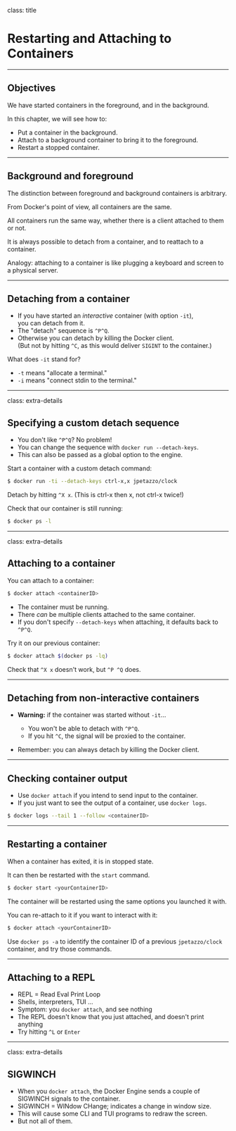 
class: title

# Restarting and Attaching to Containers

---

## Objectives

We have started containers in the foreground, and in the background.

In this chapter, we will see how to:

* Put a container in the background.
* Attach to a background container to bring it to the foreground.
* Restart a stopped container.

---

## Background and foreground

The distinction between foreground and background containers is arbitrary.

From Docker's point of view, all containers are the same.

All containers run the same way, whether there is a client attached to them or not.

It is always possible to detach from a container, and to reattach to a container.

Analogy: attaching to a container is like plugging a keyboard and screen to a physical server.

---

## Detaching from a container

* If you have started an *interactive* container (with option `-it`),
  <br/>you can detach from it.
* The "detach" sequence is `^P^Q`.
* Otherwise you can detach by killing the Docker client.
  <br/>(But not by hitting `^C`, as this would deliver `SIGINT`
  to the container.)

What does `-it` stand for?

* `-t` means "allocate a terminal."
* `-i` means "connect stdin to the terminal."

---

class: extra-details

## Specifying a custom detach sequence

* You don't like `^P^Q`? No problem!
* You can change the sequence with `docker run --detach-keys`.
* This can also be passed as a global option to the engine.

Start a container with a custom detach command:

```bash
$ docker run -ti --detach-keys ctrl-x,x jpetazzo/clock
```

Detach by hitting `^X x`. (This is ctrl-x then x, not ctrl-x twice!)

Check that our container is still running:

```bash
$ docker ps -l
```

---

class: extra-details

## Attaching to a container

You can attach to a container:

```bash
$ docker attach <containerID>
```

* The container must be running.
* There *can* be multiple clients attached to the same container.
* If you don't specify `--detach-keys` when attaching, it defaults back to `^P^Q`.

Try it on our previous container:

```bash
$ docker attach $(docker ps -lq)
```

Check that `^X x` doesn't work, but `^P ^Q` does.

---

## Detaching from non-interactive containers

* **Warning:** if the container was started without `-it`...

  * You won't be able to detach with `^P^Q`.
  * If you hit `^C`, the signal will be proxied to the container.

* Remember: you can always detach by killing the Docker client.

---

## Checking container output

* Use `docker attach` if you intend to send input to the container.
* If you just want to see the output of a container, use `docker logs`.

```bash
$ docker logs --tail 1 --follow <containerID>
```

---

## Restarting a container

When a container has exited, it is in stopped state.

It can then be restarted with the `start` command.

```bash
$ docker start <yourContainerID>
```

The container will be restarted using the same options you launched it
with.

You can re-attach to it if you want to interact with it:

```bash
$ docker attach <yourContainerID>
```

Use `docker ps -a` to identify the container ID of a previous `jpetazzo/clock` container,
and try those commands.

---

## Attaching to a REPL

* REPL = Read Eval Print Loop
* Shells, interpreters, TUI ...
* Symptom: you `docker attach`, and see nothing
* The REPL doesn't know that you just attached, and doesn't print anything
* Try hitting `^L` or `Enter`

---

class: extra-details

## SIGWINCH

* When you `docker attach`, the Docker Engine sends a couple of SIGWINCH signals to the container.
* SIGWINCH = WINdow CHange; indicates a change in window size.
* This will cause some CLI and TUI programs to redraw the screen.
* But not all of them.
